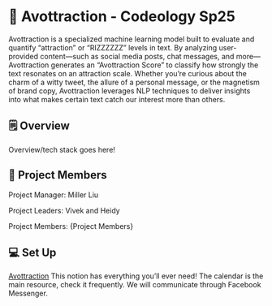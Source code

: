 # 🥑 Avottraction - Codeology Sp25

Avottraction is a specialized machine learning model built to evaluate and quantify “attraction” or “RIZZZZZZ” levels in text. By analyzing user-provided content—such as social media posts, chat messages, and more—Avottraction generates an “Avottraction Score” to classify how strongly the text resonates on an attraction scale. Whether you’re curious about the charm of a witty tweet, the allure of a personal message, or the magnetism of brand copy, Avottraction leverages NLP techniques to deliver insights into what makes certain text catch our interest more than others.

## 🗒️ Overview 

Overview/tech stack goes here!

## 👫 Project Members

Project Manager: Miller Liu

Project Leaders: Vivek and Heidy

Project Members: {Project Members}

## 💻 Set Up
[Avottraction](https://aquamarine-handbell-a5f.notion.site/Avottraction-16e172c5e5608099acc1c790545f560d?pvs=4)
This notion has everything you’ll ever need!
The calendar is the main resource, check it frequently. We will communicate through Facebook Messenger.
